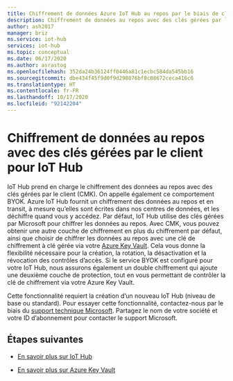```yaml
---
title: Chiffrement de données Azure IoT Hub au repos par le biais de clés gérées par le client | Microsoft Docs
description: Chiffrement de données au repos avec des clés gérées par le client pour IoT Hub
author: ash2017
manager: briz
ms.service: iot-hub
services: iot-hub
ms.topic: conceptual
ms.date: 06/17/2020
ms.author: asrastog
ms.openlocfilehash: 352da24b36124ff0446a81c1ecbc584da545bb16
ms.sourcegitcommit: dbe434f45f9d0f9d298076bf8c08672ceca416c6
ms.translationtype: HT
ms.contentlocale: fr-FR
ms.lasthandoff: 10/17/2020
ms.locfileid: "92142204"
---
```

# <a name="encryption-of-data-at-rest-with-customer-managed-keys-for-iot-hub"></a>Chiffrement de données au repos avec des clés gérées par le client pour IoT Hub

IoT Hub prend en charge le chiffrement des données au repos avec des clés gérées par le client (CMK). On appelle également ce comportement BYOK. Azure IoT Hub fournit un chiffrement des données au repos et en transit, à mesure qu’elles sont écrites dans nos centres de données, et les déchiffre quand vous y accédez. Par défaut, IoT Hub utilise des clés gérées par Microsoft pour chiffrer les données au repos. Avec CMK, vous pouvez obtenir une autre couche de chiffrement en plus du chiffrement par défaut, ainsi que choisir de chiffrer les données au repos avec une clé de chiffrement à clé gérée via votre [Azure Key Vault](https://azure.microsoft.com/services/key-vault/). Cela vous donne la flexibilité nécessaire pour la création, la rotation, la désactivation et la révocation des contrôles d’accès. Si le service BYOK est configuré pour votre IoT Hub, nous assurons également un double chiffrement qui ajoute une deuxième couche de protection, tout en vous permettant de contrôler la clé de chiffrement via votre Azure Key Vault.

Cette fonctionnalité requiert la création d’un nouveau IoT Hub (niveau de base ou standard). Pour essayer cette fonctionnalité, contactez-nous par le biais du [support technique Microsoft](https://azure.microsoft.com/support/create-ticket/). Partagez le nom de votre société et votre ID d’abonnement pour contacter le support Microsoft.


## <a name="next-steps"></a>Étapes suivantes

* [En savoir plus sur IoT Hub](./about-iot-hub.md)

* [En savoir plus sur Azure Key Vault](../key-vault/general/overview.md)